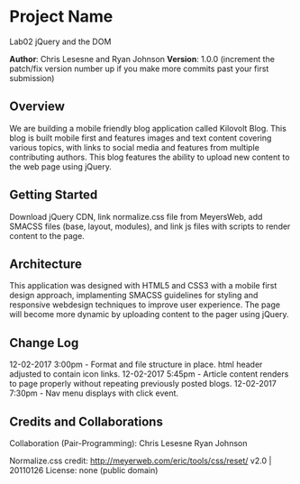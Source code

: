 # Project Name
Lab02 jQuery and the DOM

**Author**: Chris Lesesne and Ryan Johnson
**Version**: 1.0.0 (increment the patch/fix version number up if you make more commits past your first submission)

## Overview
<!-- Provide a high level overview of what this application is and why you are building it, beyond the fact that it's an assignment for a Code Fellows 301 class. (i.e. What's your problem domain?) -->

We are building a mobile friendly blog application called Kilovolt Blog. This blog is built mobile first and features images and text content covering various topics, with links to social media and features from multiple contributing authors.
This blog features the ability to upload new content to the web page using jQuery.

## Getting Started

Download jQuery CDN, link normalize.css file from MeyersWeb, add SMACSS files (base, layout, modules), and link js files with scripts to render content to the page. 

## Architecture

This application was designed with HTML5 and CSS3 with a mobile first design approach, implamenting SMACSS guidelines for styling and responsive webdesign techniques to improve user experience. The page will become more dynamic by uploading content to the pager using jQuery.

## Change Log
<!-- Use this are to document the iterative changes made to your application as each feature is successfully implemented. Use time stamps. Here's an examples: -->

12-02-2017 3:00pm - Format and file structure in place. html header adjusted to contain icon links.
12-02-2017 5:45pm - Article content renders to page properly without repeating previously posted blogs.
12-02-2017 7:30pm - Nav menu displays with click event.

## Credits and Collaborations
Collaboration (Pair-Programming): 
Chris Lesesne
Ryan Johnson

Normalize.css credit: http://meyerweb.com/eric/tools/css/reset/
   v2.0 | 20110126
   License: none (public domain)